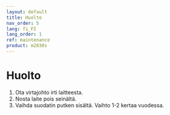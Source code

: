 ```yaml
---
layout: default
title: Huolto
nav_order: 5
lang: fi_FI
lang_order: 1
ref: maintenance
product: m2030s
---
```


# Huolto

1. Ota virtajohto irti laitteesta. 
2. Nosta laite pois seinältä.
3. Vaihda suodatin putken sisältä. Vaihto 1-2 kertaa vuodessa.
